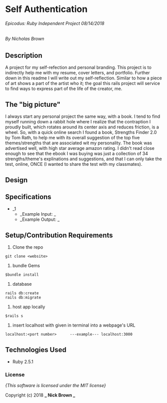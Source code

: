 # Self Authentication

###### Epicodus: Ruby Independent Project 08/14/2018
###### By Nicholas Brown

## Description
A project for my self-refection and personal branding. This project is to indirectly help me with my resume, cover letters, and portfolio. Further down in this readme I will write out my self-reflection. Similar to how a piece of art shows a part of the artist who it; the goal this rails project will service to find ways to express part of the life of the creator, me.


## The "big picture"

I always start any personal project the same way, with a book. I tend to find myself running down a rabbit hole where I realize that the contraption I proudly built, which rotates around its center axis and reduces friction, is a wheel. So, with a quick online search I found a book, Strengths Finder 2.0 by Tom Rath, to help me with its overall suggestion of the top five themes/strengths that are associated wit my personality. The book was advertised well, with high star average amazon rating. I didn't read close enough to see that the ebook I was buying was just a collection of 34 strengths/theme's explinations and suggestions, and that I can only take the test, online, ONCE (I wanted to share the test with my classmates).  



## Design


## Specifications
* _1
  - _Example Input: _  
  - _Example Output: _


## Setup/Contribution Requirements

1. Clone the repo
```
git clone <website>
```
1. bundle Gems
```
$bundle install
```
1. database
```
rails db:create
rails db:migrate
```
1. host app locally
```
$rails s
```
1. insert localhost with <port number> given in terminal into a webpage's URL
```
localhost:<port number>      ---example--- localhost:3000
```

## Technologies Used

* Ruby 2.5.1

### License

*{This software is licensed under the MIT license}*

Copyright (c) 2018 **_  Nick Brown  _**